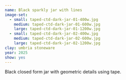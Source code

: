 ```yaml
---
name: Black sparkly jar with lines
image-set:
  - small: taped-ctd-dark-jar-01-400w.jpg
    medium: taped-ctd-dark-jar-01-600w.jpg
    large: taped-ctd-dark-jar-01-1200w.jpg
  - small: taped-ctd-dark-jar-02-400w.jpg
    medium: taped-ctd-dark-jar-02-600w.jpg
    large: taped-ctd-dark-jar-02-1200w.jpg
clay: umbria stoneware
year: 2025
show: yes
---
```


Black closed form jar with geometric details using tape.